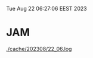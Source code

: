 Tue Aug 22 06:27:06 EEST 2023
# JAM
<a href='./cache/202308/22_06.log'>./cache/202308/22_06.log</a>
